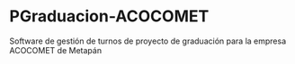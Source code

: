 PGraduacion-ACOCOMET
====================

Software de gestión de turnos de proyecto de graduación para la empresa ACOCOMET de Metapán
